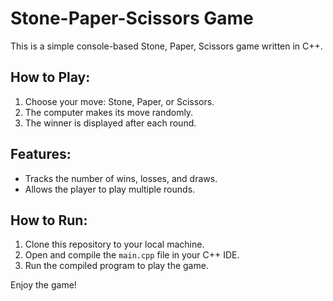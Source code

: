 # Stone-Paper-Scissors Game

This is a simple console-based Stone, Paper, Scissors game written in C++.

## How to Play:
1. Choose your move: Stone, Paper, or Scissors.
2. The computer makes its move randomly.
3. The winner is displayed after each round.

## Features:
- Tracks the number of wins, losses, and draws.
- Allows the player to play multiple rounds.

## How to Run:
1. Clone this repository to your local machine.
2. Open and compile the `main.cpp` file in your C++ IDE.
3. Run the compiled program to play the game.

Enjoy the game!
